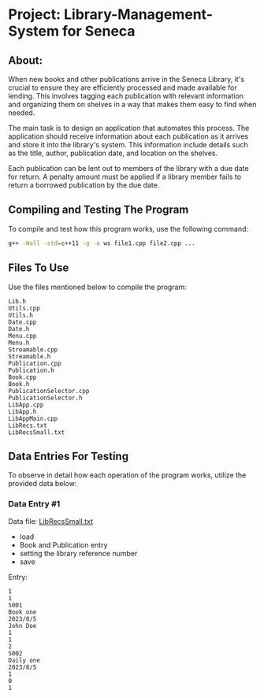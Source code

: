 # Project: Library-Management-System for Seneca

## About:

When new books and other publications arrive in the Seneca Library, it's crucial to ensure they are efficiently processed and made available for lending. This involves tagging each publication with relevant information and organizing them on shelves in a way that makes them easy to find when needed.

The main task is to design an application that automates this process. The application should receive information about each publication as it arrives and store it into the library's system. This information include details such as the title, author, publication date, and location on the shelves.

Each publication can be lent out to members of the library with a due date for return. A penalty amount must be applied if a library member fails to return a borrowed publication by the due date.

## Compiling and Testing The Program

To compile and test how this program works, use the following command:

```bash
g++ -Wall -std=c++11 -g -o ws file1.cpp file2.cpp ...
```

## Files To Use
Use the files mentioned below to compile the program:
```Text
Lib.h
Utils.cpp
Utils.h
Date.cpp
Date.h
Menu.cpp
Menu.h
Streamable.cpp
Streamable.h
Publication.cpp
Publication.h
Book.cpp
Book.h
PublicationSelector.cpp
PublicationSelector.h
LibApp.cpp
LibApp.h
LibAppMain.cpp
LibRecs.txt
LibRecsSmall.txt
```

## Data Entries For Testing
To observe in detail how each operation of the program works, utilize the provided data below:
### Data Entry #1
Data file: [LibRecsSmall.txt](src/LibRecsSmall.txt)

- load
- Book and Publication entry
- setting the library reference number
- save

Entry:
```Text
1
1
S001
Book one
2023/8/5
John Doe
1
1
2
S002
Daily one
2023/8/5
1
0
1
```